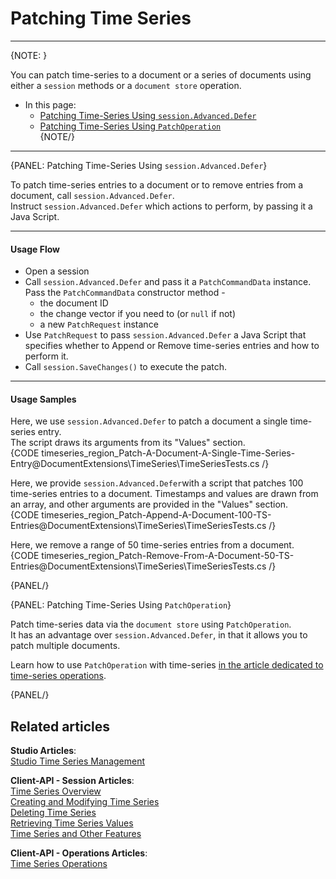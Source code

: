 ﻿# Patching Time Series
---

{NOTE: }

You can patch time-series to a document or a series of documents 
using either a `session` methods or a `document store` operation.  

* In this page:  
   * [Patching Time-Series Using `session.Advanced.Defer`](../../../document-extensions/timeseries/client-api/patching-time-series#patching-time-series-using-session.advanced.defer)  
   * [Patching Time-Series Using `PatchOperation`](../../../document-extensions/timeseries/client-api/patching-time-series#patching-time-series-using-patchoperation)  
{NOTE/}

---

{PANEL: Patching Time-Series Using `session.Advanced.Defer`}

To patch time-series entries to a document or to remove entries 
from a document, call `session.Advanced.Defer`.  
Instruct `session.Advanced.Defer` which actions to perform, 
by passing it a Java Script.  

---

#### Usage Flow  

* Open a session  
* Call `session.Advanced.Defer` and pass it a `PatchCommandData` instance.  
  Pass the `PatchCommandData` constructor method -  
   * the document ID  
   * the change vector if you need to (or `null` if not)  
   * a new `PatchRequest` instance  
* Use `PatchRequest` to pass `session.Advanced.Defer` a Java Script that 
  specifies whether to Append or Remove time-series entries and how to 
  perform it.  
* Call `session.SaveChanges()` to execute the patch.  
   
---

#### Usage Samples  

Here, we use `session.Advanced.Defer` to patch a document a single 
time-series entry.  
The script draws its arguments from its "Values" section.  
{CODE timeseries_region_Patch-A-Document-A-Single-Time-Series-Entry@DocumentExtensions\TimeSeries\TimeSeriesTests.cs /}

Here, we provide `session.Advanced.Defer`with a script that patches 
100 time-series entries to a document. Timestamps and values are drawn 
from an array, and other arguments are provided in the "Values" section.  
{CODE timeseries_region_Patch-Append-A-Document-100-TS-Entries@DocumentExtensions\TimeSeries\TimeSeriesTests.cs /}

Here, we remove a range of 50 time-series entries from a document.  
{CODE timeseries_region_Patch-Remove-From-A-Document-50-TS-Entries@DocumentExtensions\TimeSeries\TimeSeriesTests.cs /}

{PANEL/}

{PANEL: Patching Time-Series Using `PatchOperation`}

Patch time-series data via the `document store` using `PatchOperation`.  
It has an advantage over `session.Advanced.Defer`, in that it allows you 
to patch multiple documents.  

Learn how to use `PatchOperation` with time-series [in the article 
dedicated to time-series operations](../../../).  

{PANEL/}

## Related articles
**Studio Articles**:  
[Studio Time Series Management]()  

**Client-API - Session Articles**:  
[Time Series Overview]()  
[Creating and Modifying Time Series]()  
[Deleting Time Series]()  
[Retrieving Time Series Values]()  
[Time Series and Other Features]()  

**Client-API - Operations Articles**:  
[Time Series Operations]()  
